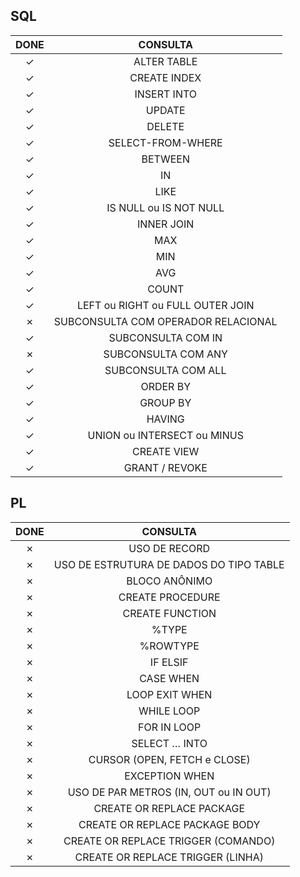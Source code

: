 ## SQL

|  DONE   |              CONSULTA               |
| :-----: | :---------------------------------: |
| &check; |             ALTER TABLE             |
| &check; |            CREATE INDEX             |
| &check; |             INSERT INTO             |
| &check; |               UPDATE                |
| &check; |               DELETE                |
| &check; |          SELECT-FROM-WHERE          |
| &check; |               BETWEEN               |
| &check; |                 IN                  |
| &check; |                LIKE                 |ƒ
| &check; |       IS NULL ou IS NOT NULL        |
| &check; |             INNER JOIN              |
| &check; |                 MAX                 |
| &check; |                 MIN                 |
| &check; |                 AVG                 |
| &check; |                COUNT                |
| &check; |  LEFT ou RIGHT ou FULL OUTER JOIN   |
| &cross; | SUBCONSULTA COM OPERADOR RELACIONAL |
| &check; |         SUBCONSULTA COM IN          |
| &cross; |         SUBCONSULTA COM ANY         |
| &check; |         SUBCONSULTA COM ALL         |
| &check; |              ORDER BY               |
| &check; |              GROUP BY               |
| &check; |               HAVING                |
| &check; |     UNION ou INTERSECT ou MINUS     |
| &check; |             CREATE VIEW             |
| &check; |           GRANT / REVOKE            |


## PL

|  DONE   |                CONSULTA                 |
| :-----: | :-------------------------------------: |
| &cross; |              USO DE RECORD              |
| &cross; | USO DE ESTRUTURA DE DADOS DO TIPO TABLE |
| &cross; |              BLOCO ANÔNIMO              |
| &cross; |            CREATE PROCEDURE             |
| &cross; |             CREATE FUNCTION             |
| &cross; |                  %TYPE                  |
| &cross; |                %ROWTYPE                 |
| &cross; |                IF ELSIF                 |
| &cross; |                CASE WHEN                |
| &cross; |             LOOP EXIT WHEN              |
| &cross; |               WHILE LOOP                |
| &cross; |               FOR IN LOOP               |
| &cross; |              SELECT … INTO              |
| &cross; |      CURSOR (OPEN, FETCH e CLOSE)       |
| &cross; |             EXCEPTION WHEN              |
| &cross; |  USO DE PAR METROS (IN, OUT ou IN OUT)  |
| &cross; |        CREATE OR REPLACE PACKAGE        |
| &cross; |     CREATE OR REPLACE PACKAGE BODY      |
| &cross; |   CREATE OR REPLACE TRIGGER (COMANDO)   |
| &cross; |    CREATE OR REPLACE TRIGGER (LINHA)    |


